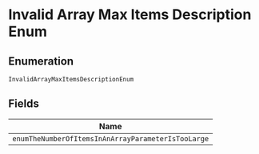 
# Invalid Array Max Items Description Enum

## Enumeration

`InvalidArrayMaxItemsDescriptionEnum`

## Fields

| Name |
|  --- |
| `enumTheNumberOfItemsInAnArrayParameterIsTooLarge` |

